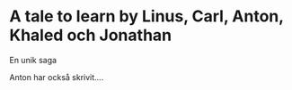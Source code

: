 # A tale to learn by Linus, Carl, Anton, Khaled och Jonathan
En unik saga


Anton har också skrivit....
